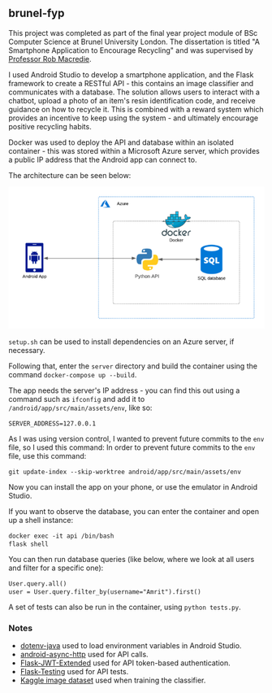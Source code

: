 ## brunel-fyp

This project was completed as part of the final year project module of BSc Computer Science at Brunel University London. The dissertation is titled "A Smartphone Application to Encourage Recycling" and was supervised by [Professor Rob Macredie](https://www.brunel.ac.uk/people/robert-macredie).

I used Android Studio to develop a smartphone application, and the Flask framework to create a RESTful API - this contains an image classifier and communicates with a database. The solution allows users to interact with a chatbot, upload a photo of an item's resin identification code, and receive guidance on how to recycle it. This is combined with a reward system which provides an incentive to keep using the system - and ultimately encourage positive recycling habits.

Docker was used to deploy the API and database within an isolated container - this was stored within a Microsoft Azure server, which provides a public IP address that the Android app can connect to.

The architecture can be seen below:

![image](diagram.png)

`setup.sh` can be used to install dependencies on an Azure server, if necessary.

Following that, enter the `server` directory and build the container using the command `docker-compose up --build`.

The app needs the server's IP address - you can find this out using a command such as `ifconfig` and add it to `/android/app/src/main/assets/env`, like so:
```
SERVER_ADDRESS=127.0.0.1
```

As I was using version control, I wanted to prevent future commits to the `env` file, so I used this command: In order to prevent future commits to the `env` file, use this command:
```
git update-index --skip-worktree android/app/src/main/assets/env
```

Now you can install the app on your phone, or use the emulator in Android Studio.

If you want to observe the database, you can enter the container and open up a shell instance:
```
docker exec -it api /bin/bash
flask shell 
```

You can then run database queries (like below, where we look at all users and filter for a specific one):
```
User.query.all()
user = User.query.filter_by(username="Amrit").first()
```

A set of tests can also be run in the container, using `python tests.py`.

### Notes
* [dotenv-java](https://github.com/cdimascio/dotenv-java) used to load environment variables in Android Studio.
* [android-async-http](https://loopj.com/android-async-http/) used for API calls.
* [Flask-JWT-Extended](https://flask-jwt-extended.readthedocs.io/en/stable/) used for API token-based authentication.
* [Flask-Testing](https://pythonhosted.org/Flask-Testing/) used for API tests.
* [Kaggle image dataset](https://www.kaggle.com/piaoya/plastic-recycling-codes) used when training the classifier.
